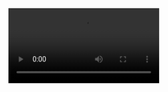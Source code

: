 <video>
 <source src="https://drive.google.com/file/d/1q3Nf7U1ZzuFeUEct5vFCO1i8Ltx-iPy7/view?usp=sharing">
</video>
